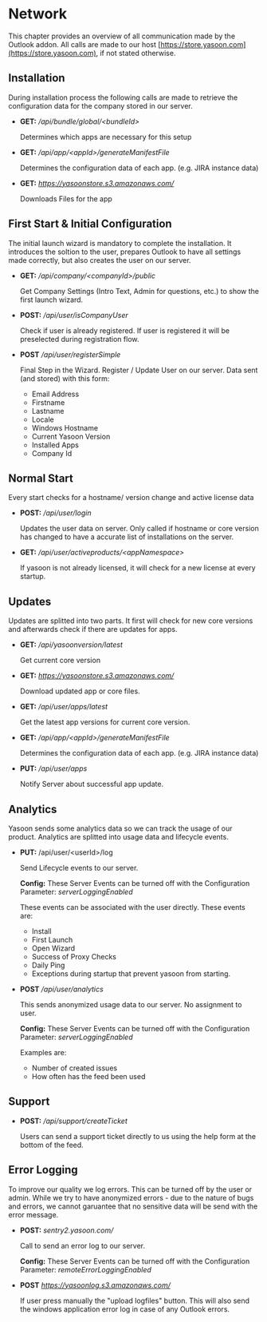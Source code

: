 # Network

This chapter provides an overview of all communication made by the Outlook addon.
All calls are made to our host [https://store.yasoon.com](https://store.yasoon.com), if not stated otherwise.

## Installation

During installation process the following calls are made to retrieve the configuration data for the company stored in our server.

* **GET:** */api/bundle/global/\<bundleId\>* 

    Determines which apps are necessary for this setup

* **GET:** */api/app/\<appId\>/generateManifestFile*

    Determines the configuration data of each app. (e.g. JIRA instance data)

* **GET:** *https://yasoonstore.s3.amazonaws.com/*

    Downloads Files for the app

## First Start & Initial Configuration

The initial launch wizard is mandatory to complete the installation.
It introduces the soltion to the user, prepares Outlook to have all settings made correctly, but also creates the user on our server. 

* **GET:** */api/company/\<companyId\>/public*

    Get Company Settings (Intro Text, Admin for questions, etc.) to show the first launch wizard.

* **POST:** */api/user/isCompanyUser*

    Check if user is already registered. If user is registered it will be preselected during registration flow.

* **POST** */api/user/registerSimple*

    Final Step in the Wizard. Register / Update User on our server.
    Data sent (and stored) with this form:
    * Email Address
    * Firstname
    * Lastname
    * Locale
    * Windows Hostname
    * Current Yasoon Version
    * Installed Apps
    * Company Id

## Normal Start

Every start checks for a hostname/ version change and active license data

*  **POST:** */api/user/login*

    Updates the user data on server. Only called if hostname or core version has changed to have a accurate list of installations on the server.

* **GET:** */api/user/activeproducts/\<appNamespace\>*

    If yasoon is not already licensed, it will check for a new license at every startup.

## Updates
Updates are splitted into two parts. It first will check for new core versions and afterwards check if there are updates for apps.

* **GET:** */api/yasoonversion/latest*

    Get current core version

* **GET:** *https://yasoonstore.s3.amazonaws.com/*

    Download updated app or core files. 

* **GET:** */api/user/apps/latest*

    Get the latest app versions for current core version.

* **GET:** */api/app/\<appId\>/generateManifestFile*

    Determines the configuration data of each app. (e.g. JIRA instance data)

* **PUT:** */api/user/apps*

    Notify Server about successful app update.

## Analytics
Yasoon sends some analytics data so we can track the usage of our product. 
Analytics are splitted into usage data and lifecycle events.

* **PUT:** /api/user/\<userId\>/log

    Send Lifecycle events to our server. 
    
    **Config:** These Server Events can be turned off with the Configuration Parameter: *serverLoggingEnabled*

    These events can be associated with the user directly. These events are:
    * Install
    * First Launch
    * Open Wizard
    * Success of Proxy Checks
    * Daily Ping
    * Exceptions during startup that prevent yasoon from starting.

* **POST** */api/user/analytics*

    This sends anonymized usage data to our server. No assignment to user. 

    **Config:** These Server Events can be turned off with the Configuration Parameter: *serverLoggingEnabled*

    Examples are:
    * Number of created issues
    * How often has the feed been used

## Support
* **POST:**  */api/support/createTicket*

    Users can send a support ticket directly to us using the help form at the bottom of the feed.

## Error Logging
To improve our quality we log errors. This can be turned off by the user or admin.
While we try to have anonymized errors - due to the nature of bugs and errors, we cannot garuantee that no sensitive data will be send with the error message.

* **POST:** *sentry2.yasoon.com/*

    Call to send an error log to our server.

    **Config:** These Server Events can be turned off with the Configuration Parameter: *remoteErrorLoggingEnabled*

* **POST** *https://yasoonlog.s3.amazonaws.com/*

    If user press manually the "upload logfiles" button.
    This will also send the windows application error log in case of any Outlook errors.
